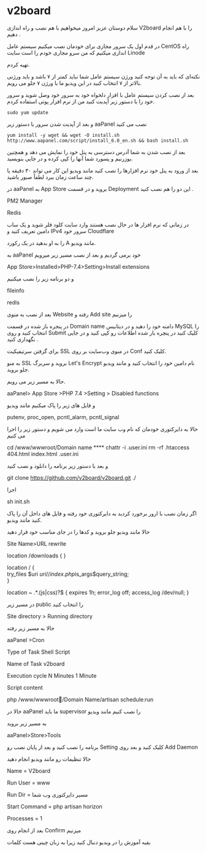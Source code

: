 # v2board


سلام دوستان عزیز امروز میخواهیم با هم نصب و راه اندازی V2board را با هم انجام دهیم .

در قدم اول یک سرور مجازی برای خودمان نصب میکنیم  سیستم عامل CentOS  راه اندازی میکنیم که من سرو مجاری خودم را است سایت 
Linode

تهیه کردم.

نکته‌ای که باید به آن توجه کنید ورژن سیستم عامل شما نباید کمتر از ۷ باشد و باید ورژنی بالاتر از ۷ انتخاب کنید در این ویدیو ما با ورژن ۷ جلو می رویم.

بعد از نصب کردن سیستم عامل با افزار دلخواه خود به سرور خود وصل شوید و سرور خود را با دستور زیر آپدیت کنید من از نرم افزار پوتی استفاده کردم.

<code>sudo yum update</code>

و بعد از آپدیت شدن سرور با دستور زیر aaPanel نصب می کنید

<pre class="notranslate"><code>yum install -y wget && wget -O install.sh http://www.aapanel.com/script/install_6.0_en.sh && bash install.sh
</code></pre>

بعد از نصب شدن به شما آدرس دسترسی به پنل خود را نمایش می دهد و همچنین یوزرنیم و پسورد شما آنها را کپی کرده و در جایی بنویسید.

بعد از ورود به پنل خود نرم افزارها را نصب کنید مانند ویدیو این کار می تواند ۳۰ دقیقه یا چند ساعت زمان ببرد لطفاً صبور باشید.

در aaPanel  به App Store بروید و در قسمت Deployment این دو را هم نصب کنید .

PM2 Manager

Redis

در زمانی که نرم افزار ها در حال نصب هستند وارد سایت کلود فلر شوید و یک ساب دامین تعریف کنید و IPv4 سرور خود 
Cloudflare

را به او بدهید در یک رکورد A مانند ویدیو.

به  aaPanel  خود برمی گردیم  و بعد از نصب مسیر زیر میرویم

App Store>Installed>PHP-7.4>Setting>Install extensions

و دو برنامه زیر را نصب میکنیم

fileinfo

redis

بعد از نصب به منوی Website رفته و Add site را میزنیم

در پنجره باز شده در قسمت Domain name دامنه خود را دهید و در دیتابیس MySQL را انتخاب کنید و روی Submit کلیک کنید در پنچره بار شده اطلاعات رو کپی کنید و در جایی نگهداری کنید .

برای گرفتن سرتیفیکیت SSL در منوی وب‌سایت بر روی  Conf کلیک کنید.

به منو SSL بروید و سربرگ Let's Encrypt نام دامین خود را انتخاب کنید و مانند ویدیو جلو بروید.

حالا به مسیر زیر می رویم.

aaPanel> App Store >PHP 7.4 >Setting > Disabled functions

و فایل های زیر را پاک میکنیم مانند ویدیو 

putenv, proc_open, pcntl_alarm, pcntl_signal

حالا به دایرکتوری خودمان که نام وب سایت ما است وارد می شویم و دستور زیر را اجرا می کنیم

cd /www/wwwroot/Domain name ****
chattr -i .user.ini
rm -rf .htaccess 404.html index.html .user.ini

و بعد با دستور زیر برنامه را دانلود و نصب کنید 

git clone https://github.com/v2board/v2board.git ./

اجرا

sh init.sh

اگر زمان نصب با ارور برخورد کردید به دایرکتوری خود رفته و فایل های داخل آن را پاک کنید مانند ویدیو.

حالا مانند ویدیو جلو بروید و کدها را در جای مناسب خود قرار دهید

Site Name>URL rewrite

location /downloads {
}

location / {  
    try_files $uri $uri/ /index.php$is_args$query_string;  
}

location ~ .*\.(js|css)?$
{
    expires      1h;
    error_log off;
    access_log /dev/null; 
}

در مسیر زیر public را انتخاب کنید 

Site directory > Running directory

حالا به مسیر زیر رفته

aaPanel >Cron

Type of Task  Shell Script

 Name of Task  v2board

Execution cycle  N Minutes 1 Minute

Script content 

php /www/wwwroot/ِDomain Name/artisan schedule:run

خالا در aaPanel ما باید supervisor را نصب کنیم مانند ویدیو 

به مسیر زیر بروید 

aaPanel>Store>Tools

برنامه را نصب کنید و بعد از پایان نصب رو Setting کلیک کنید و بعد روی Add Daemon

حالا تنظیمات رو مانند ویدیو انجام دهید 

Name = V2board

Run User = www

Run Dir =  مسیر دایرکتوری وب شما

Start Command = php artisan horizon

Processes = 1

بعد از انجام روی Confirm میزنیم 

بقیه آموزش را در ویدیو دنبال کنید زیرا به زبان چینی هست کلمات 
